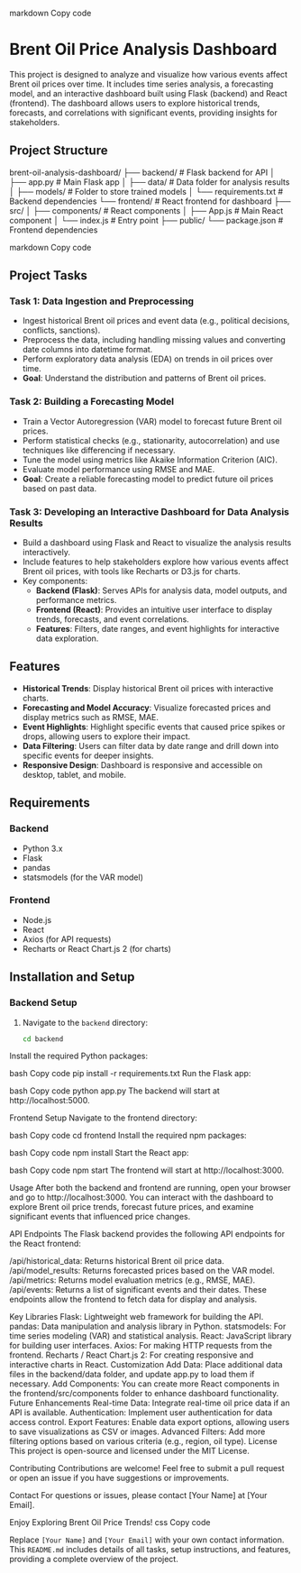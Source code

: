 markdown
Copy code
# Brent Oil Price Analysis Dashboard

This project is designed to analyze and visualize how various events affect Brent oil prices over time. It includes time series analysis, a forecasting model, and an interactive dashboard built using Flask (backend) and React (frontend). The dashboard allows users to explore historical trends, forecasts, and correlations with significant events, providing insights for stakeholders.

## Project Structure

brent-oil-analysis-dashboard/ ├── backend/ # Flask backend for API │ ├── app.py # Main Flask app │ ├── data/ # Data folder for analysis results │ ├── models/ # Folder to store trained models │ └── requirements.txt # Backend dependencies └── frontend/ # React frontend for dashboard ├── src/ │ ├── components/ # React components │ ├── App.js # Main React component │ └── index.js # Entry point ├── public/ └── package.json # Frontend dependencies

markdown
Copy code

## Project Tasks

### Task 1: Data Ingestion and Preprocessing
- Ingest historical Brent oil prices and event data (e.g., political decisions, conflicts, sanctions).
- Preprocess the data, including handling missing values and converting date columns into datetime format.
- Perform exploratory data analysis (EDA) on trends in oil prices over time.
- **Goal**: Understand the distribution and patterns of Brent oil prices.

### Task 2: Building a Forecasting Model
- Train a Vector Autoregression (VAR) model to forecast future Brent oil prices.
- Perform statistical checks (e.g., stationarity, autocorrelation) and use techniques like differencing if necessary.
- Tune the model using metrics like Akaike Information Criterion (AIC).
- Evaluate model performance using RMSE and MAE.
- **Goal**: Create a reliable forecasting model to predict future oil prices based on past data.

### Task 3: Developing an Interactive Dashboard for Data Analysis Results
- Build a dashboard using Flask and React to visualize the analysis results interactively.
- Include features to help stakeholders explore how various events affect Brent oil prices, with tools like Recharts or D3.js for charts.
- Key components:
  - **Backend (Flask)**: Serves APIs for analysis data, model outputs, and performance metrics.
  - **Frontend (React)**: Provides an intuitive user interface to display trends, forecasts, and event correlations.
  - **Features**: Filters, date ranges, and event highlights for interactive data exploration.

## Features

- **Historical Trends**: Display historical Brent oil prices with interactive charts.
- **Forecasting and Model Accuracy**: Visualize forecasted prices and display metrics such as RMSE, MAE.
- **Event Highlights**: Highlight specific events that caused price spikes or drops, allowing users to explore their impact.
- **Data Filtering**: Users can filter data by date range and drill down into specific events for deeper insights.
- **Responsive Design**: Dashboard is responsive and accessible on desktop, tablet, and mobile.

## Requirements

### Backend

- Python 3.x
- Flask
- pandas
- statsmodels (for the VAR model)

### Frontend

- Node.js
- React
- Axios (for API requests)
- Recharts or React Chart.js 2 (for charts)

## Installation and Setup

### Backend Setup

1. Navigate to the `backend` directory:
   ```bash
   cd backend
Install the required Python packages:

bash
Copy code
pip install -r requirements.txt
Run the Flask app:

bash
Copy code
python app.py
The backend will start at http://localhost:5000.

Frontend Setup
Navigate to the frontend directory:

bash
Copy code
cd frontend
Install the required npm packages:

bash
Copy code
npm install
Start the React app:

bash
Copy code
npm start
The frontend will start at http://localhost:3000.

Usage
After both the backend and frontend are running, open your browser and go to http://localhost:3000. You can interact with the dashboard to explore Brent oil price trends, forecast future prices, and examine significant events that influenced price changes.

API Endpoints
The Flask backend provides the following API endpoints for the React frontend:

/api/historical_data: Returns historical Brent oil price data.
/api/model_results: Returns forecasted prices based on the VAR model.
/api/metrics: Returns model evaluation metrics (e.g., RMSE, MAE).
/api/events: Returns a list of significant events and their dates.
These endpoints allow the frontend to fetch data for display and analysis.

Key Libraries
Flask: Lightweight web framework for building the API.
pandas: Data manipulation and analysis library in Python.
statsmodels: For time series modeling (VAR) and statistical analysis.
React: JavaScript library for building user interfaces.
Axios: For making HTTP requests from the frontend.
Recharts / React Chart.js 2: For creating responsive and interactive charts in React.
Customization
Add Data: Place additional data files in the backend/data folder, and update app.py to load them if necessary.
Add Components: You can create more React components in the frontend/src/components folder to enhance dashboard functionality.
Future Enhancements
Real-time Data: Integrate real-time oil price data if an API is available.
Authentication: Implement user authentication for data access control.
Export Features: Enable data export options, allowing users to save visualizations as CSV or images.
Advanced Filters: Add more filtering options based on various criteria (e.g., region, oil type).
License
This project is open-source and licensed under the MIT License.

Contributing
Contributions are welcome! Feel free to submit a pull request or open an issue if you have suggestions or improvements.

Contact
For questions or issues, please contact [Your Name] at [Your Email].

Enjoy Exploring Brent Oil Price Trends!
css
Copy code

Replace `[Your Name]` and `[Your Email]` with your own contact information. This `README.md` includes details of all tasks, setup instructions, and features, providing a complete overview of the project.





